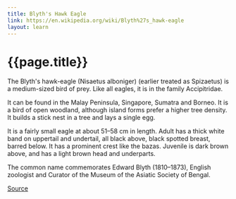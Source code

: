 ```yaml
---
title: Blyth's Hawk Eagle
link: https://en.wikipedia.org/wiki/Blyth%27s_hawk-eagle
layout: learn
---
```

# {{page.title}}

The Blyth's hawk-eagle (Nisaetus alboniger) (earlier treated as Spizaetus) is a medium-sized bird of prey. Like all eagles, it is in the family Accipitridae.

It can be found in the Malay Peninsula, Singapore, Sumatra and Borneo. It is a bird of open woodland, although island forms prefer a higher tree density. It builds a stick nest in a tree and lays a single egg.

It is a fairly small eagle at about 51–58 cm in length. Adult has a thick white band on uppertail and undertail, all black above, black spotted breast, barred below. It has a prominent crest like the bazas. Juvenile is dark brown above, and has a light brown head and underparts.

The common name commemorates Edward Blyth (1810–1873), English zoologist and Curator of the Museum of the Asiatic Society of Bengal.

[Source](page.link)
